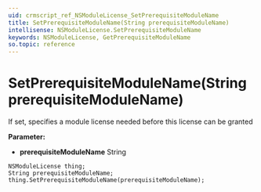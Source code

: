 ```yaml
---
uid: crmscript_ref_NSModuleLicense_SetPrerequisiteModuleName
title: SetPrerequisiteModuleName(String prerequisiteModuleName)
intellisense: NSModuleLicense.SetPrerequisiteModuleName
keywords: NSModuleLicense, GetPrerequisiteModuleName
so.topic: reference
---
```


# SetPrerequisiteModuleName(String prerequisiteModuleName)

If set, specifies a module license needed before this license can be granted

**Parameter:** 
* **prerequisiteModuleName** String

```crmscript
NSModuleLicense thing;
String prerequisiteModuleName;
thing.SetPrerequisiteModuleName(prerequisiteModuleName);
```

